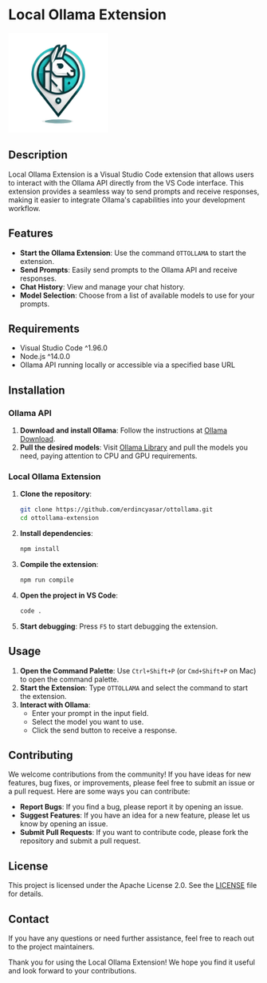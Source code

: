 # Local Ollama Extension

<img src="media/ottollama.png" alt="Ollama Logo" width="200"/>

## Description
Local Ollama Extension is a Visual Studio Code extension that allows users to interact with the Ollama API directly from the VS Code interface. This extension provides a seamless way to send prompts and receive responses, making it easier to integrate Ollama's capabilities into your development workflow.

## Features
- **Start the Ollama Extension**: Use the command `OTTOLLAMA` to start the extension.
- **Send Prompts**: Easily send prompts to the Ollama API and receive responses.
- **Chat History**: View and manage your chat history.
- **Model Selection**: Choose from a list of available models to use for your prompts.

## Requirements
- Visual Studio Code ^1.96.0
- Node.js ^14.0.0
- Ollama API running locally or accessible via a specified base URL

## Installation

### Ollama API
1. **Download and install Ollama**:
    Follow the instructions at [Ollama Download](https://ollama.com/download).
2. **Pull the desired models**:
    Visit [Ollama Library](https://ollama.com/library) and pull the models you need, paying attention to CPU and GPU requirements.

### Local Ollama Extension
1. **Clone the repository**:
    ```sh
    git clone https://github.com/erdincyasar/ottollama.git
    cd ottollama-extension
    ```
2. **Install dependencies**:
    ```sh
    npm install
    ```
3. **Compile the extension**:
    ```sh
    npm run compile
    ```
4. **Open the project in VS Code**:
    ```sh
    code .
    ```
5. **Start debugging**:
    Press `F5` to start debugging the extension.

## Usage
1. **Open the Command Palette**:
    Use `Ctrl+Shift+P` (or `Cmd+Shift+P` on Mac) to open the command palette.
2. **Start the Extension**:
    Type `OTTOLLAMA` and select the command to start the extension.
3. **Interact with Ollama**:
    - Enter your prompt in the input field.
    - Select the model you want to use.
    - Click the send button to receive a response.

## Contributing
We welcome contributions from the community! If you have ideas for new features, bug fixes, or improvements, please feel free to submit an issue or a pull request. Here are some ways you can contribute:
- **Report Bugs**: If you find a bug, please report it by opening an issue.
- **Suggest Features**: If you have an idea for a new feature, please let us know by opening an issue.
- **Submit Pull Requests**: If you want to contribute code, please fork the repository and submit a pull request.

## License
This project is licensed under the Apache License 2.0. See the [LICENSE](./LICENSE) file for details.

## Contact
If you have any questions or need further assistance, feel free to reach out to the project maintainers.

Thank you for using the Local Ollama Extension! We hope you find it useful and look forward to your contributions.
